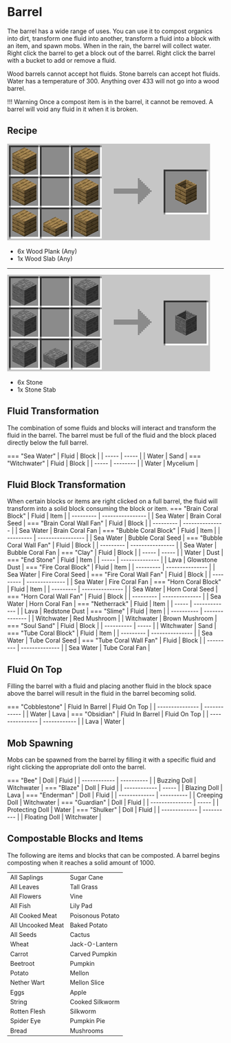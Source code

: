 # Barrel

The barrel has a wide range of uses. You can use it to compost organics into dirt, transform one fluid into another, transform a fluid into a block with an item, and spawn mobs. When in the rain, the barrel will collect water. Right click the barrel to get a block out of the barrel. Right click the barrel with a bucket to add or remove a fluid.

Wood barrels cannot accept hot fluids. Stone barrels can accept hot fluids. Water has a temperature of 300. Anything over 433 will not go into a wood barrel.

!!! Warning
    Once a compost item is in the barrel, it cannot be removed. A barrel will void any fluid in it when it is broken.
    
## Recipe
![](images/recipes/barrel_wood.png)

- 6x Wood Plank (Any)
- 1x Wood Slab (Any)

---

![](images/recipes/barrel_stone.png)

- 6x Stone
- 1x Stone Stab

## Fluid Transformation
The combination of some fluids and blocks will interact and transform the fluid in the barrel. The barrel must be full of the fluid and the block placed directly below the full barrel.

=== "Sea Water"
    | Fluid | Block |
    | ----- | ----- |
    | Water | Sand  |
=== "Witchwater"
    | Fluid | Block    |
    | ----- | -------- |
    | Water | Mycelium |
## Fluid Block Transformation
When certain blocks or items are right clicked on a full barrel, the fluid will transform into a solid block consuming the block or item.
=== "Brain Coral Block"
    | Fluid     | Item             |
    | --------- | ---------------- |
    | Sea Water | Brain Coral Seed |
=== "Brain Coral Wall Fan"
    | Fluid     | Block           |
    | --------- | --------------- |
    | Sea Water | Brain Coral Fan |
=== "Bubble Coral Block"
    | Fluid     | Item              |
    | --------- | ----------------- |
    | Sea Water | Bubble Coral Seed |
=== "Bubble Coral Wall Fan"
    | Fluid     | Block            |
    | --------- | ---------------- |
    | Sea Water | Bubble Coral Fan |
=== "Clay"
    | Fluid | Block |
    | ----- | ----- |
    | Water | Dust  |
=== "End Stone"
    | Fluid | Item           |
    | ----- | -------------- |
    | Lava  | Glowstone Dust |
=== "Fire Coral Block"
    | Fluid     | Item            |
    | --------- | --------------- |
    | Sea Water | Fire Coral Seed |
=== "Fire Coral Wall Fan"
    | Fluid     | Block          |
    | --------- | -------------- |
    | Sea Water | Fire Coral Fan |
=== "Horn Coral Block"
    | Fluid     | Item            |
    | --------- | --------------- |
    | Sea Water | Horn Coral Seed |
=== "Horn Coral Wall Fan"
    | Fluid     | Block          |
    | --------- | -------------- |
    | Sea Water | Horn Coral Fan |
=== "Netherrack"
    | Fluid | Item          |
    | ----- | ------------- |
    | Lava  | Redstone Dust |
=== "Slime"
    | Fluid      | Item           |
    | ---------- | -------------- |
    | Witchwater | Red Mushroom   |
    | Witchwater | Brown Mushroom |
=== "Soul Sand"
    | Fluid      | Block |
    | ---------- | ----- |
    | Witchwater | Sand  |
=== "Tube Coral Block"
    | Fluid     | Item            |
    | --------- | --------------- |
    | Sea Water | Tube Coral Seed |
=== "Tube Coral Wall Fan"
    | Fluid     | Block          |
    | --------- | -------------- |
    | Sea Water | Tube Coral Fan |
## Fluid On Top
Filling the barrel with a fluid and placing another fluid in the block space above the barrel will result in the fluid in the barrel becoming solid.

=== "Cobblestone"
    | Fluid In Barrel | Fluid On Top |
    | --------------- | ------------ |
    | Water           | Lava         |
=== "Obsidian"
    | Fluid In Barrel | Fluid On Top |
    | --------------- | ------------ |
    | Lava            | Water        |

## Mob Spawning
Mobs can be spawned from the barrel by filling it with a specific fluid and right clicking the appropriate doll onto the barrel.

=== "Bee"
    | Doll         | Fluid      |
    | ------------ | ---------- |
    | Buzzing Doll | Witchwater |
=== "Blaze"
    | Doll         | Fluid |
    | ------------ | ----- |
    | Blazing Doll | Lava  |
=== "Enderman"
    | Doll          | Fluid      |
    | ------------- | ---------- |
    | Creeping Doll | Witchwater |
=== "Guardian"
    | Doll            | Fluid |
    | --------------- | ----- |
    | Protecting Doll | Water |
=== "Shulker"
    | Doll          | Fluid      |
    | ------------- | ---------- |
    | Floating Doll | Witchwater |
## Compostable Blocks and Items
The following are items and blocks that can be composted. A barrel begins composting when it reaches a solid amount of 1000.

|                   |                  |
| ----------------- | ---------------- |
| All Saplings      | Sugar Cane       |
| All Leaves        | Tall Grass       |
| All Flowers       | Vine             |
| All Fish          | Lily Pad         |
| All Cooked Meat   | Poisonous Potato |
| All Uncooked Meat | Baked Potato     |
| All Seeds         | Cactus           |
| Wheat             | Jack-O-Lantern   |
| Carrot            | Carved Pumpkin   |
| Beetroot          | Pumpkin          |
| Potato            | Mellon           |
| Nether Wart       | Mellon Slice     |
| Eggs              | Apple            |
| String            | Cooked Silkworm  |
| Rotten Flesh      | Silkworm         |
| Spider Eye        | Pumpkin Pie      |
| Bread             | Mushrooms        |
   
   
       

      
   
       
       
 
  
        
    

      
          
     
        